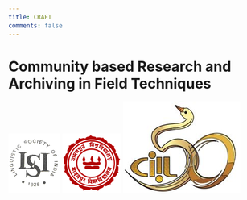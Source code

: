 ```yaml
---
title: CRAFT
comments: false
---
```


# Community based Research and Archiving in Field Techniques

![Linguistic Society of India](/assets/images/LSI_logo.png)
![Jadavpur University](/assets/images/JU_logo.png)
![Central Institute of Indian Languages](/assets/images/ciil.png)



